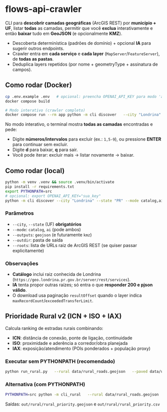# flows-api-crawler

CLI para **descobrir camadas geográficas** (ArcGIS REST) por **município + UF**, listar **todas** as camadas,
permitir que você **exclua** interativamente e então **baixar** tudo em **GeoJSON** (e opcionalmente **KMZ**).

- Descoberta determinística (padrões de domínio) + opcional **IA** para sugerir outros endpoints.
- Crawler entra em **cada serviço** e **cada layer** (`MapServer`/`FeatureServer`), de **todas as pastas**.
- Deduplica layers repetidos (por nome + geometryType + assinatura de campos).

## Como rodar (Docker)
```bash
cp .env.example .env   # opcional: preencha OPENAI_API_KEY para modo 'ai'
docker compose build

# Modo interativo (crawler completo)
docker compose run --rm app python -m cli discover   --city "Londrina" --state "PR"   --mode catalog,ai   --outputs geojson   --outdir out
```

No modo interativo, o terminal mostra **todas as camadas** encontradas e pede:
- Digite **números/intervalos** para excluir (ex.: `1,5-9`), ou pressione **ENTER** para continuar sem excluir.
- Digite **d** para baixar, **q** para sair.
- Você pode iterar: excluir mais → listar novamente → baixar.

## Como rodar (local)
```bash
python -m venv .venv && source .venv/bin/activate
pip install -r requirements.txt
export PYTHONPATH=src
# opcional: export OPENAI_API_KEY="sua_key"
python -m cli discover --city "Londrina" --state "PR" --mode catalog,ai --outputs geojson --outdir out
```

### Parâmetros
- `--city`, `--state` (UF) **obrigatórios**
- `--mode`: `catalog`, `ai` (pode ambos)
- `--outputs`: `geojson` (e futuramente `kmz`)
- `--outdir`: pasta de saída
- `--roots`: lista de URLs raiz de ArcGIS REST (se quiser passar explicitamente)

### Observações
- **Catálogo** inclui raiz conhecida de Londrina (`https://geo.londrina.pr.gov.br/server/rest/services`).
- **IA** tenta propor outras raízes; só entra o que **responder 200 e pjson válido**.
- O download usa paginação `resultOffset` quando o layer indica `maxRecordCount`/`exceededTransferLimit`.


## Prioridade Rural v2 (ICN + ISO + IAX)
Calcula ranking de estradas rurais combinando:
- **ICN**: distância de conexão, ponte de ligação, continuidade
- **ISO**: proximidade e aderência a corredor/obra planejada
- **IAX**: exposição/atendimento (POIs ponderados + população proxy)

### Executar sem PYTHONPATH (recomendado)
```bash
python run_rural.py   --rural data/rural_roads.geojson   --paved data/urban_paved.geojson   --planned data/corredores_planejados.geojson   --pois data/pois.geojson   --poi-buffer-m 500   --poi-weights '{"CRITICAL":5,"COMMERCIAL":3,"OTHER":1}'   --pop-grid data/pop_grid.geojson   --pop-grid-pop-field pop   --outdir out/rural
```

### Alternativa (com PYTHONPATH)
```bash
PYTHONPATH=src python -m cli_rural   --rural data/rural_roads.geojson   --paved data/urban_paved.geojson   --planned data/corredores_planejados.geojson   --pois data/pois.geojson   --poi-buffer-m 500   --poi-weights '{"CRITICAL":5,"COMMERCIAL":3,"OTHER":1}'   --pop-grid data/pop_grid.geojson   --pop-grid-pop-field pop   --outdir out/rural
```

Saídas: `out/rural/rural_priority.geojson` e `out/rural/rural_priority.csv`
